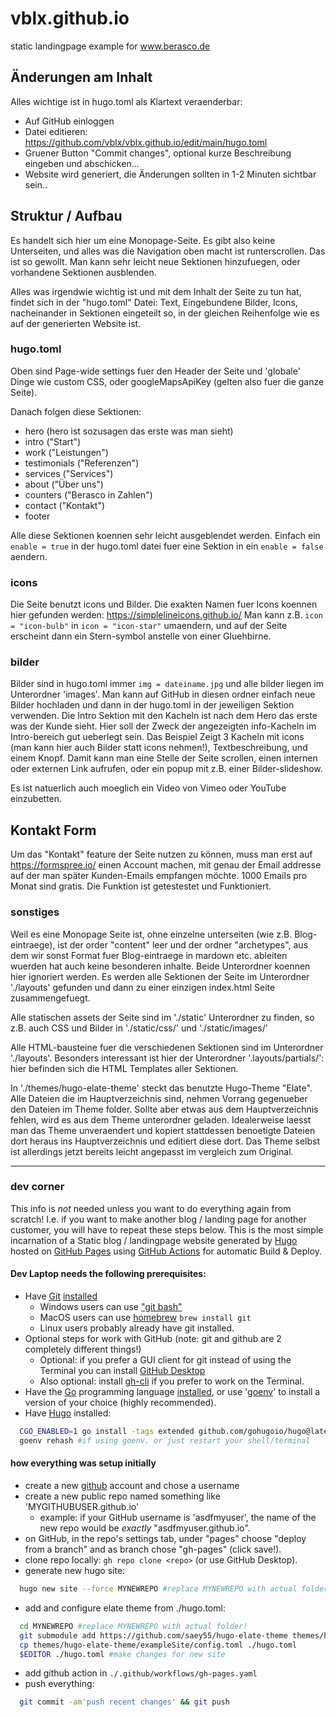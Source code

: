 # vblx.github.io
static landingpage example for www.berasco.de


## Änderungen am Inhalt ##
Alles wichtige ist in hugo.toml als Klartext veraenderbar:
- Auf GitHub einloggen
- Datei editieren: https://github.com/vblx/vblx.github.io/edit/main/hugo.toml
- Gruener Button "Commit changes", optional kurze Beschreibung
  eingeben und abschicken...
- Website wird generiert, die Änderungen sollten in 1-2 Minuten sichtbar
  sein..

## Struktur / Aufbau ##
Es handelt sich hier um eine Monopage-Seite. Es gibt also keine
Unterseiten, und alles was die Navigation oben macht ist runterscrollen.
Das ist so gewollt.  Man kann sehr leicht neue Sektionen hinzufuegen,
oder vorhandene Sektionen ausblenden.

Alles was irgendwie wichtig ist und mit dem Inhalt der Seite zu tun hat,
findet sich in der "hugo.toml" Datei: Text, Eingebundene Bilder, Icons,
nacheinander in Sektionen eingeteilt so, in der gleichen Reihenfolge wie
es auf der generierten Website ist.

### hugo.toml  ###
Oben sind Page-wide settings fuer den Header der Seite und 'globale'
Dinge wie custom CSS, oder googleMapsApiKey (gelten also fuer die ganze
Seite).

Danach folgen diese Sektionen:
- hero (hero ist sozusagen das erste was man sieht)
- intro ("Start")
- work ("Leistungen")
- testimonials ("Referenzen")
- services ("Services")
- about ("Über uns")
- counters ("Berasco in Zahlen")
- contact ("Kontakt")
- footer

Alle diese Sektionen koennen sehr leicht ausgeblendet werden. Einfach
ein `enable = true` in der hugo.toml datei fuer eine Sektion in ein
`enable = false` aendern.

### icons ###
Die Seite benutzt icons und Bilder.  Die exakten Namen fuer Icons
koennen hier gefunden werden: https://simplelineicons.github.io/ Man
kann z.B. `icon = "icon-bulb"` in `icon = "icon-star"` umaendern, und
auf der Seite erscheint dann ein Stern-symbol anstelle von einer
Gluehbirne.

### bilder ###
Bilder sind in hugo.toml immer `img = dateiname.jpg` und alle bilder
liegen im Unterordner 'images'. Man kann auf GitHub in diesen ordner
einfach neue Bilder hochladen und dann in der hugo.toml in der
jeweiligen Sektion verwenden.  Die Intro Sektion mit den Kacheln ist
nach dem Hero das erste was der Kunde sieht. Hier soll der Zweck der
angezeigten info-Kacheln im Intro-bereich gut ueberlegt sein. Das
Beispiel Zeigt 3 Kacheln mit icons (man kann hier auch Bilder statt
icons nehmen!), Textbeschreibung, und einem Knopf. Damit kann man eine
Stelle der Seite scrollen, einen internen oder externen Link aufrufen,
oder ein popup mit z.B. einer Bilder-slideshow.

Es ist natuerlich auch moeglich ein Video von Vimeo oder YouTube
einzubetten.


## Kontakt Form ##
Um das "Kontakt" feature der Seite nutzen zu können, muss man erst auf
https://formspree.io/ einen Account machen, mit genau der Email addresse
auf der man später Kunden-Emails empfangen möchte.  1000 Emails pro
Monat sind gratis. Die Funktion ist getestestet und Funktioniert.


### sonstiges ###
Weil es eine Monopage Seite ist, ohne einzelne unterseiten (wie
z.B. Blog-eintraege), ist der order "content" leer und der ordner
"archetypes", aus dem wir sonst Format fuer Blog-eintraege in mardown
etc. ableiten wuerden hat auch keine besonderen inhalte. Beide
Unterordner koennen hier ignoriert werden.  Es werden alle Sektionen der
Seite im Unterordner './layouts' gefunden und dann zu einer einzigen
index.html Seite zusammengefuegt.

Alle statischen assets der Seite sind im './static' Unterordner zu
finden, so z.B. auch CSS und Bilder in './static/css/' und
'./static/images/'

Alle HTML-bausteine fuer die verschiedenen Sektionen sind im Unterordner
'./layouts'. Besonders interessant ist hier der Unterordner
'.layouts/partials/': hier befinden sich die HTML Templates aller
Sektionen.

In './themes/hugo-elate-theme' steckt das benutzte Hugo-Theme
"Elate". Alle Dateien die im Hauptverzeichnis sind, nehmen Vorrang
gegenueber den Dateien im Theme folder. Sollte aber etwas aus dem
Hauptverzeichnis fehlen, wird es aus dem Theme unterordner
geladen. Idealerweise laesst man das Theme unveraendert und kopiert
stattdessen benoetigte Dateien dort heraus ins Hauptverzeichnis und
editiert diese dort.  Das Theme selbst ist allerdings jetzt bereits
leicht angepasst im vergleich zum Original.

---

### dev corner ###
This info is *not* needed unless you want to do everything again from
scratch!  I.e. if you want to make another blog / landing page for
another customer, you will have to repeat these steps below.  This is
the most simple incarnation of a Static blog / landingpage website
generated by [Hugo](https://gohugo.io/) hosted on [GitHub
Pages](https://pages.github.com/) using [GitHub
Actions](https://github.com/features/actions) for automatic Build &
Deploy.

#### Dev Laptop needs the following prerequisites: ####
- Have [Git](https://git-scm.com/downloads)
  [installed](https://github.com/git-guides/install-git)
  - Windows users can use ["git bash"](https://gitforwindows.org/)
  - MacOS users can use [homebrew](https://brew.sh/) `brew install git`
  - Linux users probably already have git installed.
- Optional steps for work with GitHub (note: git and github are 2
  completely different things!)
  - Optional: if you prefer a GUI client for git instead of using the
  Terminal you can install [GitHub
  Desktop](https://github.com/apps/desktop)
  - Also optional: install [gh-cli](https://cli.github.com) if you
  prefer to work on the Terminal.
- Have the [Go](https://go.dev) programming language
  [installed](https://go.dev/doc/install), or use
  '[goenv](https://github.com/go-nv/goenv)' to install a version of your
  choice (highly recommended).
- Have [Hugo](https://gohugo.io/) installed:
``` sh
  CGO_ENABLED=1 go install -tags extended github.com/gohugoio/hugo@latest
  goenv rehash #if using goenv. or just restart your shell/terminal
```

#### how everything was setup initially ####
- create a new [github](https://github.com) account and chose a username
- create a new public repo named something like 'MYGITHUBUSER.github.io'
  - example: if your GitHub username is 'asdfmyuser', the name of the
    new repo would be _exactly_ "asdfmyuser.github.io".
- on GitHub, in the repo's settings tab, under "pages" choose "deploy
from a branch" and as branch chose "gh-pages" (click save!).
- clone repo locally: `gh repo clone <repo>` (or use GitHub Desktop).
- generate new hugo site:
``` sh
  hugo new site --force MYNEWREPO #replace MYNEWREPO with actual folder!

```
- add and configure elate theme from ./hugo.toml:
``` sh
  cd MYNEWREPO #replace MYNEWREPO with actual folder!
  git submodule add https://github.com/saey55/hugo-elate-theme themes/hugo-elate-theme
  cp themes/hugo-elate-theme/exampleSite/config.toml ./hugo.toml
  $EDITOR ./hugo.toml #make changes for new site
```
- add github action in `./.github/workflows/gh-pages.yaml`
- push everything:
``` sh
  git commit -am'push recent changes' && git push
```
